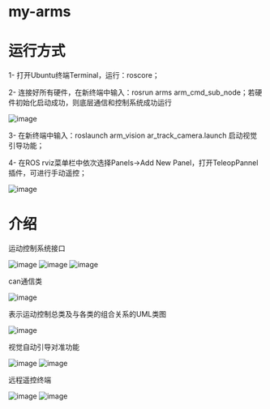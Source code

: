 # my-arms
# 运行方式
1-	打开Ubuntu终端Terminal，运行：roscore；

2-	连接好所有硬件，在新终端中输入：rosrun arms arm_cmd_sub_node；若硬件初始化启动成功，则底层通信和控制系统成功运行

![image](https://user-images.githubusercontent.com/80371110/121506071-fa749380-ca15-11eb-9981-fcbd6b3bf8d5.png)

3-	在新终端中输入：roslaunch arm_vision ar_track_camera.launch 启动视觉引导功能；

4-	在ROS rviz菜单栏中依次选择Panels->Add New Panel，打开TeleopPannel插件，可进行手动遥控；

 ![image](https://user-images.githubusercontent.com/80371110/121506025-f21c5880-ca15-11eb-97ce-b04ea18da9b4.png)
 
 # 介绍
 
运动控制系统接口

![image](https://user-images.githubusercontent.com/80371110/121506266-255ee780-ca16-11eb-92fd-d35bfb647b5b.png)
![image](https://user-images.githubusercontent.com/80371110/121506282-2859d800-ca16-11eb-934b-6b747f5e6242.png)
![image](https://user-images.githubusercontent.com/80371110/121506291-2b54c880-ca16-11eb-8111-3007f9f78711.png)

can通信类

![image](https://user-images.githubusercontent.com/80371110/121506339-33ad0380-ca16-11eb-98a5-aefafbcb1697.png)

表示运动控制总类及与各类的组合关系的UML类图

![image](https://user-images.githubusercontent.com/80371110/121506433-46273d00-ca16-11eb-8fef-27c53bda3334.png)

视觉自动引导对准功能

![image](https://user-images.githubusercontent.com/80371110/121506486-56d7b300-ca16-11eb-9b55-ae503a2d2871.png)
![image](https://user-images.githubusercontent.com/80371110/121506500-59d2a380-ca16-11eb-9dec-8f0758785738.png)

远程遥控终端

![image](https://user-images.githubusercontent.com/80371110/121506560-6820bf80-ca16-11eb-963c-c4647a7b05d9.png)
![image](https://user-images.githubusercontent.com/80371110/121506576-6c4cdd00-ca16-11eb-9018-bdeb3bc66f33.png)
